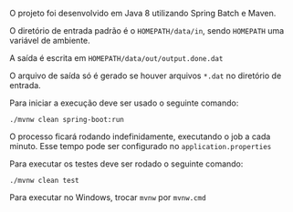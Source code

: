 O projeto foi desenvolvido em Java 8 utilizando Spring Batch e Maven.

O diretório de entrada padrão é o `HOMEPATH/data/in`, sendo `HOMEPATH` uma variável
de ambiente.

A saída é escrita em `HOMEPATH/data/out/output.done.dat`

O arquivo de saída só é gerado se houver arquivos `*.dat` no diretório de entrada.

Para iniciar a execução deve ser usado o seguinte comando:

`./mvnw clean spring-boot:run`

O processo ficará rodando indefinidamente, executando o job a cada minuto. Esse tempo 
pode ser configurado no `application.properties`

Para executar os testes deve ser rodado o seguinte comando:

`./mvnw clean test`

Para executar no Windows, trocar `mvnw` por `mvnw.cmd`
